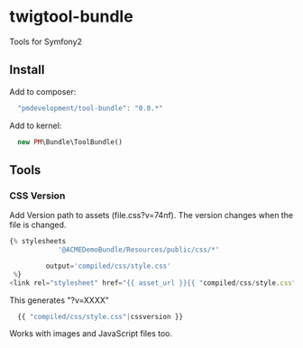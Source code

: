 twigtool-bundle
===============

Tools for Symfony2

## Install

Add to composer:

```js
  "pmdevelopment/tool-bundle": "0.0.*"
```

Add to kernel:

```php
  new PM\Bundle\ToolBundle()
```

## Tools

### CSS Version

Add Version path to assets (file.css?v=74nf). The version changes when the file is changed.

```js
{% stylesheets 
            '@ACMEDemoBundle/Resources/public/css/*'

         output='compiled/css/style.css' 
 %}
<link rel="stylesheet" href="{{ asset_url }}{{ "compiled/css/style.css"|cssversion }}" type="text/css" />{% endstylesheets %}

```
This generates "?v=XXXX"

```js
  {{ "compiled/css/style.css"|cssversion }}
```

Works with images and JavaScript files too.
